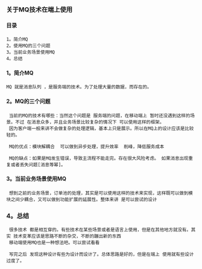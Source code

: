 ### 关于MQ技术在端上使用

#### 目录
    1。简介MQ
    2。使用MQ的三个问题
    3。当前业务场景使用MQ
    4。总结
    
#### 1。简介MQ 
    MQ 就是消息队列 ，是服务端的技术。为了处理大量的数据，而存在的。
    
#### 2。MQ的三个问题
     当前的MQ的技术有哪些：当然这个问题是 服务端的问题，在移动端上 暂时还没遇到这样的场景。不过 在消息众多，并且业务场景比较复杂的情况下 可以使用这样的框架。
     因为客户端一般来讲不会做复杂的处理逻辑，基本上只是展示。所以在MQ上的设计应该是比较轻的。
     
     MQ的优点：模块解耦合  可以做到异步处理，提升效率  削峰，降低服务成本
     
     MQ的缺点：如果是MQ发生错误，导致主流程不能走完。存在很大风险考虑。 如果消息出现重复或者丢失问题[消息等幂]。 
     
#### 3。当前业务场景使用MQ 
     想到之前的业务场景，订单池的处理，其实是可以使用这样的技术来实现，这样既可以做到模块之间少耦合，又可以做到功能扩展的延展性。整体来讲 是可以尝试的设计
     
     
 ### 4。总结
     很多技术 都是相互穿的。有些技术在某些场景或者是语言上使用，但是在其他地方就没有。其实 技术变革应该是思路不断的杂交，不断的蹦出新的东西
     移动端使用MQ也是一种想法吧。可以尝试看看    
     
     写完之后 发现这种设计有些为设计而设计了。总体思路是好的，但是在端上 使用就有些设计过度了。
                   